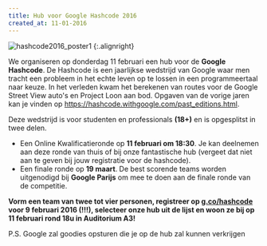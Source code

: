 ```yaml
---
title: Hub voor Google Hashcode 2016
created_at: 11-01-2016
---
```


![hashcode2016_poster1](https://zeus.ugent.be/wp-content/uploads/2016/01/hashcode2016_poster1-212x300.png)
{:.alignright}

We organiseren op donderdag 11 februari een hub voor de **Google Hashcode**. De Hashcode is een jaarlijkse wedstrijd van Google waar men tracht een probleem in het echte leven op te lossen in een programmeertaal naar keuze. In het verleden kwam het berekenen van routes voor de Google Street View auto's en Project Loon aan bod. Opgaven van de vorige jaren kan je vinden op <https://hashcode.withgoogle.com/past_editions.html>.

Deze wedstrijd is voor studenten en professionals **(18+)** en is opgesplitst in twee delen.

- Een Online Kwalificatieronde op **11 februari om 18:30**. Je kan deelnemen aan deze ronde van thuis of bij onze fantastische hub (vergeet dat niet aan te geven bij jouw registratie voor de hashcode).
- Een finale ronde op **19 maart**. De best scorende teams worden uitgenodigd bij **Google Parijs** om mee te doen aan de finale ronde van de competitie.

**Vorm een team van twee tot vier personen, registreer op [g.co/hashcode](https://g.co/hashcode) voor 9 februari 2016 (!!!), selecteer onze hub uit de lijst en woon ze bij op 11 februari rond 18u in Auditorium A3!**

P.S. Google zal goodies opsturen die je op de hub zal kunnen verkrijgen

